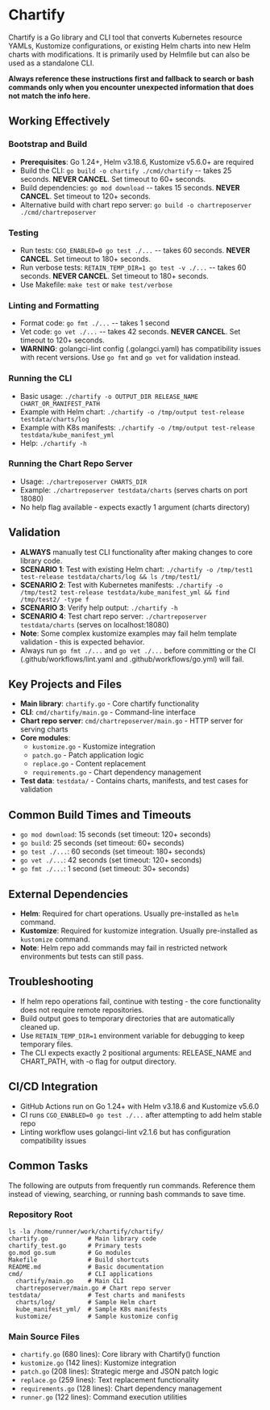 # Chartify

Chartify is a Go library and CLI tool that converts Kubernetes resource YAMLs, Kustomize configurations, or existing Helm charts into new Helm charts with modifications. It is primarily used by Helmfile but can also be used as a standalone CLI.

**Always reference these instructions first and fallback to search or bash commands only when you encounter unexpected information that does not match the info here.**

## Working Effectively

### Bootstrap and Build
- **Prerequisites**: Go 1.24+, Helm v3.18.6, Kustomize v5.6.0+ are required
- Build the CLI: `go build -o chartify ./cmd/chartify` -- takes 25 seconds. **NEVER CANCEL**. Set timeout to 60+ seconds.
- Build dependencies: `go mod download` -- takes 15 seconds. **NEVER CANCEL**. Set timeout to 120+ seconds.
- Alternative build with chart repo server: `go build -o chartreposerver ./cmd/chartreposerver`

### Testing
- Run tests: `CGO_ENABLED=0 go test ./...` -- takes 60 seconds. **NEVER CANCEL**. Set timeout to 180+ seconds.
- Run verbose tests: `RETAIN_TEMP_DIR=1 go test -v ./...` -- takes 60 seconds. **NEVER CANCEL**. Set timeout to 180+ seconds.
- Use Makefile: `make test` or `make test/verbose`

### Linting and Formatting  
- Format code: `go fmt ./...` -- takes 1 second
- Vet code: `go vet ./...` -- takes 42 seconds. **NEVER CANCEL**. Set timeout to 120+ seconds.
- **WARNING**: golangci-lint config (.golangci.yaml) has compatibility issues with recent versions. Use `go fmt` and `go vet` for validation instead.

### Running the CLI
- Basic usage: `./chartify -o OUTPUT_DIR RELEASE_NAME CHART_OR_MANIFEST_PATH`
- Example with Helm chart: `./chartify -o /tmp/output test-release testdata/charts/log`
- Example with K8s manifests: `./chartify -o /tmp/output test-release testdata/kube_manifest_yml`
- Help: `./chartify -h`

### Running the Chart Repo Server
- Usage: `./chartreposerver CHARTS_DIR`
- Example: `./chartreposerver testdata/charts` (serves charts on port 18080)
- No help flag available - expects exactly 1 argument (charts directory)

## Validation
- **ALWAYS** manually test CLI functionality after making changes to core library code.
- **SCENARIO 1**: Test with existing Helm chart: `./chartify -o /tmp/test1 test-release testdata/charts/log && ls /tmp/test1/`
- **SCENARIO 2**: Test with Kubernetes manifests: `./chartify -o /tmp/test2 test-release testdata/kube_manifest_yml && find /tmp/test2/ -type f`
- **SCENARIO 3**: Verify help output: `./chartify -h`
- **SCENARIO 4**: Test chart repo server: `./chartreposerver testdata/charts` (serves on localhost:18080)
- **Note**: Some complex kustomize examples may fail helm template validation - this is expected behavior.
- Always run `go fmt ./...` and `go vet ./...` before committing or the CI (.github/workflows/lint.yaml and .github/workflows/go.yml) will fail.

## Key Projects and Files
- **Main library**: `chartify.go` - Core chartify functionality
- **CLI**: `cmd/chartify/main.go` - Command-line interface
- **Chart repo server**: `cmd/chartreposerver/main.go` - HTTP server for serving charts
- **Core modules**:
  - `kustomize.go` - Kustomize integration
  - `patch.go` - Patch application logic  
  - `replace.go` - Content replacement
  - `requirements.go` - Chart dependency management
- **Test data**: `testdata/` - Contains charts, manifests, and test cases for validation

## Common Build Times and Timeouts
- `go mod download`: 15 seconds (set timeout: 120+ seconds)
- `go build`: 25 seconds (set timeout: 60+ seconds)  
- `go test ./...`: 60 seconds (set timeout: 180+ seconds)
- `go vet ./...`: 42 seconds (set timeout: 120+ seconds)
- `go fmt ./...`: 1 second (set timeout: 30+ seconds)

## External Dependencies
- **Helm**: Required for chart operations. Usually pre-installed as `helm` command.
- **Kustomize**: Required for kustomize integration. Usually pre-installed as `kustomize` command.
- **Note**: Helm repo add commands may fail in restricted network environments but tests can still pass.

## Troubleshooting
- If helm repo operations fail, continue with testing - the core functionality does not require remote repositories.
- Build output goes to temporary directories that are automatically cleaned up.
- Use `RETAIN_TEMP_DIR=1` environment variable for debugging to keep temporary files.
- The CLI expects exactly 2 positional arguments: RELEASE_NAME and CHART_PATH, with -o flag for output directory.

## CI/CD Integration
- GitHub Actions run on Go 1.24+ with Helm v3.18.6 and Kustomize v5.6.0
- CI runs `CGO_ENABLED=0 go test ./...` after attempting to add helm stable repo
- Linting workflow uses golangci-lint v2.1.6 but has configuration compatibility issues

## Common Tasks
The following are outputs from frequently run commands. Reference them instead of viewing, searching, or running bash commands to save time.

### Repository Root
```
ls -la /home/runner/work/chartify/chartify/
chartify.go           # Main library code
chartify_test.go      # Primary tests  
go.mod go.sum         # Go modules
Makefile              # Build shortcuts
README.md             # Basic documentation
cmd/                  # CLI applications
  chartify/main.go    # Main CLI
  chartreposerver/main.go # Chart repo server
testdata/             # Test charts and manifests
  charts/log/         # Sample Helm chart
  kube_manifest_yml/  # Sample K8s manifests
  kustomize/          # Sample kustomize config
```

### Main Source Files
- `chartify.go` (680 lines): Core library with Chartify() function
- `kustomize.go` (142 lines): Kustomize integration 
- `patch.go` (208 lines): Strategic merge and JSON patch logic
- `replace.go` (259 lines): Text replacement functionality
- `requirements.go` (128 lines): Chart dependency management
- `runner.go` (122 lines): Command execution utilities